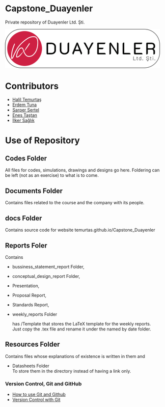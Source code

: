 ﻿# Capstone_Duayenler
Private repository of Duayenler Ltd. Şti.

![Alt text](Documents/logos/logo3-with-stroke.png?raw=true "Title")

# Contributors
* [Halil Temurtaş](https://github.com/temurtas)
* [Erdem Tuna](https://github.com/erdemtuna)
* [Sarper Sertel](https://github.com/Kriyusxxx)
* [Enes Taştan](https://github.com/enestastan)
* [İlker Sağlık](https://github.com/isaglik)

# Use of Repository

## Codes Folder
All files for codes, simulations, drawings and designs go here. 
Foldering can be left (not as an exercise) to what is to come.

## Documents Folder
Contains files related to the course and the company with its people.

## docs Folder
Contains source code for website
	temurtas.github.io/Capstone_Duayenler


## Reports Foler
Contains

* bussiness_statement_report Folder,
* conceptual_design_report Folder,	
* Presentation,
* Proposal Report,
* Standards Report,
* weekly_reports Folder

	has /Template that stores the LaTeX template for the weekly reports.
	Just copy the .tex file and rename it under the named by date folder.

## Resources Folder
Contains files whose explanations of existence is written in them and	

* Datasheets Folder 	
To store them in the directory instead of having a link only.



### Version Control, Git and GitHub
* [How to use Git and Github](https://www.udacity.com/course/how-to-use-git-and-github--ud775)
* [Version Control with Git](https://www.udacity.com/course/version-control-with-git--ud123)
